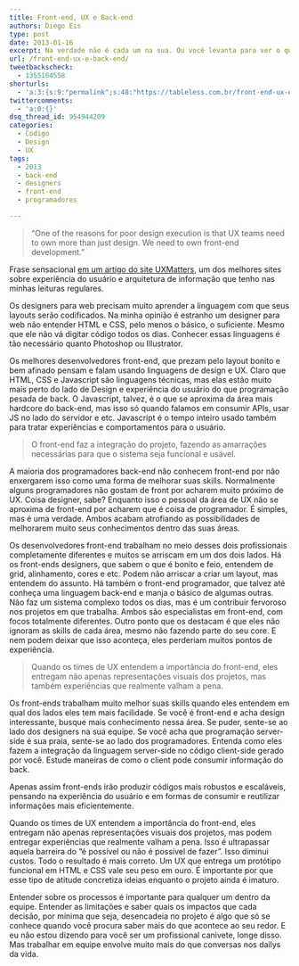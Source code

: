 ```yaml
---
title: Front-end, UX e Back-end
authors: Diego Eis
type: post
date: 2013-01-16
excerpt: Na verdade não é cada um na sua. Ou você levanta para ver o que acontece no mundo ao seu redor ou você atrofia suas skills.
url: /front-end-ux-e-back-end/
tweetbackscheck:
  - 1355164558
shorturls:
  - 'a:3:{s:9:"permalink";s:48:"https://tableless.com.br/front-end-ux-e-back-end/";s:7:"tinyurl";s:26:"https://tinyurl.com/d7lgtx7";s:4:"isgd";s:19:"https://is.gd/sVWLBy";}'
twittercomments:
  - 'a:0:{}'
dsq_thread_id: 954944209
categories:
  - Código
  - Design
  - UX
tags:
  - 2013
  - back-end
  - designers
  - front-end
  - programadores

---
```

> “One of the reasons for poor design execution is that UX teams need to own more than just design. We need to own front-end development.”

Frase sensacional [em um artigo do site UXMatters][1], um dos melhores sites sobre experiência do usuário e arquitetura de informação que tenho nas minhas leituras regulares.

Os designers para web precisam muito aprender a linguagem com que seus layouts serão codificados. Na minha opinião é estranho um designer para web não entender HTML e CSS, pelo menos o básico, o suficiente. Mesmo que ele não vá digitar código todos os dias. Conhecer essas linguagens é tão necessário quanto Photoshop ou Illustrator.

Os melhores desenvolvedores front-end, que prezam pelo layout bonito e bem afinado pensam e falam usando linguagens de design e UX. Claro que HTML, CSS e Javascript são linguagens técnicas, mas elas estão muito mais perto do lado de Design e experiência do usuário do que programação pesada de back. O Javascript, talvez, é o que se aproxima da área mais hardcore do back-end, mas isso só quando falamos em consumir APIs, usar JS no lado do servidor e etc. Javascript é o tempo inteiro usado também para tratar experiências e comportamentos para o usuário.

> O front-end faz a integração do projeto, fazendo as amarrações necessárias para que o sistema seja funcional e usável.

A maioria dos programadores back-end não conhecem front-end por não enxergarem isso como uma forma de melhorar suas skills. Normalmente alguns programadores não gostam de front por acharem muito próximo de UX. Coisa designer, sabe? Enquanto isso o pessoal da área de UX não se aproxima de front-end por acharem que é coisa de programador. É simples, mas é uma verdade. Ambos acabam atrofiando as possibilidades de melhorarem muito seus conhecimentos dentro das suas áreas.

Os desenvolvedores front-end trabalham no meio desses dois profissionais completamente diferentes e muitos se arriscam em um dos dois lados. Há os front-ends designers, que sabem o que é bonito e feio, entendem de grid, alinhamento, cores e etc. Podem não arriscar a criar um layout, mas entendem do assunto. Há também o front-end programador, que talvez até conheça uma linguagem back-end e manja o básico de algumas outras. Não faz um sistema complexo todos os dias, mas é um contribuir fervoroso nos projetos em que trabalha. Ambos são especialistas em front-end, com focos totalmente diferentes. Outro ponto que os destacam é que eles não ignoram as skills de cada área, mesmo não fazendo parte do seu core. E nem podem deixar que isso aconteça, eles perderiam muitos pontos de experiência.

> Quando os times de UX entendem a importância do front-end, eles entregam não apenas representações visuais dos projetos, mas também experiências que realmente valham a pena.

Os front-ends trabalham muito melhor suas skills quando eles entendem em qual dos lados eles tem mais facilidade. Se você é front-end e acha design interessante, busque mais conhecimento nessa área. Se puder, sente-se ao lado dos designers na sua equipe. Se você acha que programação server-side é sua praia, sente-se ao lado dos programadores. Entenda como eles fazem a integração da linguagem server-side no código client-side gerado por você. Estude maneiras de como o client pode consumir informação do back.
  
Apenas assim front-ends irão produzir códigos mais robustos e escaláveis, pensando na experiência do usuário e em formas de consumir e reutilizar informações mais eficientemente.

Quando os times de UX entendem a importância do front-end, eles entregam não apenas representações visuais dos projetos, mas podem entregar experiências que realmente valham a pena. Isso é ultrapassar aquela barreira do “é possível ou não é possível de fazer”. Isso diminui custos. Todo o resultado é mais correto. Um UX que entrega um protótipo funcional em HTML e CSS vale seu peso em ouro. É importante por que esse tipo de atitude concretiza ideias enquanto o projeto ainda é imaturo.

Entender sobre os processos é importante para qualquer um dentro da equipe. Entender as limitações e saber quais os impactos que cada decisão, por mínima que seja, desencadeia no projeto é algo que só se conhece quando você procura saber mais do que acontece ao seu redor. E eu não estou dizendo para você ser um profissional canivete, longe disso. Mas trabalhar em equipe envolve muito mais do que conversas nos dailys da vida.

 [1]: https://www.uxmatters.com/mt/archives/2012/04/great-user-experiences-require-great-front-end-development.php